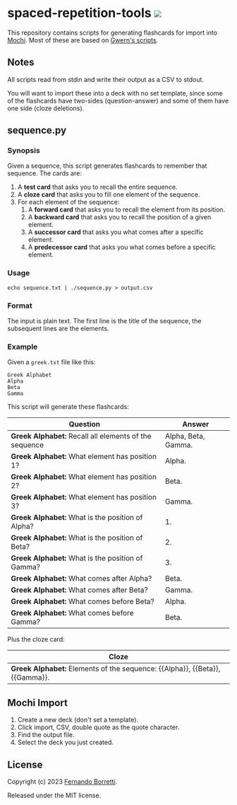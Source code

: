 # spaced-repetition-tools ![](https://github.com/eudoxia0/spaced-repetition-tools/actions/workflows/test.yaml/badge.svg)

This repository contains scripts for generating flashcards for import into [Mochi][mochi]. Most of these are based on [Gwern's scripts][gwern].

[mochi]: https://mochi.cards/
[gwern]: https://gwern.net/spaced-repetition

## Notes

All scripts read from stdin and write their output as a CSV to stdout.

You will want to import these into a deck with no set template, since some of the flashcards have two-sides (question-answer) and some of them have one side (cloze deletions).

## sequence.py

### Synopsis

Given a sequence, this script generates flashcards to remember that sequence. The cards are:

1. A **test card** that asks you to recall the entire sequence.
1. A **cloze card** that asks you to fill one element of the sequence.
1. For each element of the sequence:
   1. A **forward card** that asks you to recall the element from its position.
   1. A **backward card** that asks you to recall the position of a given element.
   1. A **successor card** that asks you what comes after a specific element.
   1. A **predecessor card** that asks you what comes before a specific element.

### Usage

```
echo sequence.txt | ./sequence.py > output.csv
```

### Format

The input is plain text. The first line is the title of the sequence, the subsequent lines are the elements.

### Example

Given a `greek.txt` file like this:

```
Greek Alphabet
Alpha
Beta
Gamma
```

This script will generate these flashcards:

| Question                                                | Answer              |
|---------------------------------------------------------|---------------------|
| **Greek Alphabet:** Recall all elements of the sequence | Alpha, Beta, Gamma. |
| **Greek Alphabet:** What element has position 1?        | Alpha.              |
| **Greek Alphabet:** What element has position 2?        | Beta.               |
| **Greek Alphabet:** What element has position 3?        | Gamma.              |
| **Greek Alphabet:** What is the position of Alpha?      | 1.                  |
| **Greek Alphabet:** What is the position of Beta?       | 2.                  |
| **Greek Alphabet:** What is the position of Gamma?      | 3.                  |
| **Greek Alphabet:** What comes after Alpha?             | Beta.               |
| **Greek Alphabet:** What comes after Beta?              | Gamma.              |
| **Greek Alphabet:** What comes before Beta?             | Alpha.              |
| **Greek Alphabet:** What comes before Gamma?            | Beta.               |

Plus the cloze card:

| Cloze                                                                         |
|-------------------------------------------------------------------------------|
| **Greek Alphabet:** Elements of the sequence: {{Alpha}}, {{Beta}}, {{Gamma}}. |

## Mochi Import

1. Create a new deck (don't set a template).
2. Click import, CSV, double quote as the quote character.
3. Find the output file.
4. Select the deck you just created.

## License

Copyright (c) 2023 [Fernando Borretti](https://borretti.me/).

Released under the MIT license.
